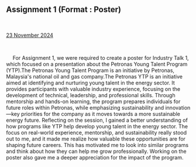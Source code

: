 <html>
  <body>
    <!--Contents-->
                            <h2 id="Title">Assignment 1 (Format : Poster) </h2><br>
                                <p><u>23 November 2024</u><br>
                                    <div>
                                        <br><p> &emsp; For Assignment 1, we were required to create a poster for Industry Talk 1, which focused on a presentation about the Petronas Young Talent Program (YTP).The Petronas Young Talent Program is an initiative by Petronas, Malaysia's national oil and gas company.The Petronas YTP is an initiative aimed at identifying and nurturing young talent in the energy sector. It provides participants with valuable industry experience, focusing on the development of technical, leadership, and professional skills. Through mentorship and hands-on learning, the program prepares individuals for future roles within Petronas, while emphasizing sustainability and innovation—key priorities for the company as it moves towards a more sustainable energy future. Reflecting on the session, I gained a better understanding of how programs like YTP help develop young talent in the energy sector. The focus on real-world experience, mentorship, and sustainability really stood out to me, and it made me realize how valuable these opportunities are for shaping future careers. This has motivated me to look into similar programs and think about how they can help me grow professionally. Working on the poster also gave me a deeper appreciation for the impact of the program.
                                            
                                        
                                    
                                
  </body>
</html>